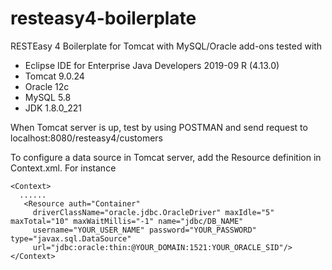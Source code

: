 # resteasy4-boilerplate
RESTEasy 4 Boilerplate for Tomcat with MySQL/Oracle add-ons
tested with 
- Eclipse IDE for Enterprise Java Developers 2019-09 R (4.13.0)
- Tomcat 9.0.24
- Oracle 12c
- MySQL 5.8
- JDK 1.8.0_221

When Tomcat server is up, test by using POSTMAN and send request to localhost:8080/resteasy4/customers

To configure a data source in Tomcat server, add the Resource definition in Context.xml. For instance

```
<Context>
  ......
   <Resource auth="Container" 
     driverClassName="oracle.jdbc.OracleDriver" maxIdle="5" maxTotal="10" maxWaitMillis="-1" name="jdbc/DB_NAME"    
     username="YOUR_USER_NAME" password="YOUR_PASSWORD" type="javax.sql.DataSource" 
     url="jdbc:oracle:thin:@YOUR_DOMAIN:1521:YOUR_ORACLE_SID"/>
</Context>
```
